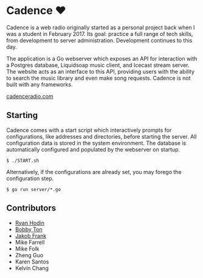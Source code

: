 # Cadence ♥
Cadence is a web radio originally started as a personal project back when I was a student in February 2017. Its goal: practice a full range of tech skills, from development to server administration. Development continues to this day.

The application is a Go webserver which exposes an API for interaction with a Postgres database, Liquidsoap music client, and Icecast stream server. The website acts as an interface to this API, providing users with the ability to search the music library and even make song requests. Cadence is not built with any frameworks.

[cadenceradio.com](http://cadenceradio.com)

## Starting
Cadence comes with a start script which interactively prompts for configurations, like addresses and directories, before starting the server. All configuration data is stored in the system environment. The database is automatically configured and populated by the webserver on startup.
```
$ ./START.sh
```
Alternatively, if the configurations are already set, you may forego the configuration step.
```
$ go run server/*.go
```

## Contributors
* [Ryan Hodin](https://github.com/za419)
* [Bobby Ton](https://github.com/bobbyt1997)
* [Jakob Frank](https://github.com/jakobfrank)
* Mike Farrell
* Mike Folk
* Zheng Guo
* Karen Santos
* Kelvin Chang
